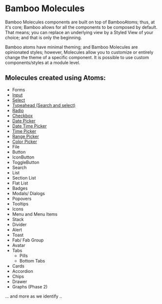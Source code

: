 # Bamboo Molecules

Bamboo Molecules components are built on top of BambooAtoms; thus, at it's core; Bamboo allows for all the components to be composed by default. That means; you can replace an underlying view by a Styled View of your choice; and that is only the beginning.

Bamboo atoms have minimal theming; and Bamboo Molecules are opinionated styles; however, Molecules allow you to customize or entirely change the theme of a specific component. It is possible to use custom components/styles at a module level.


## Molecules created using Atoms:
-   Forms
-   [Input](./components/Input.md)
-   [Select](./components/Select.md)
-   [Typeahead (Search and select)](./components/Typeahead.md)
-   [Radio](./components/Radio.md)
-   [Checkbox](./components/Checkbox.md)
-   [Date Picker](./components/DatePicker.md)
-   [Date Time Picker](./components/DateTimePicker.md)
-   [Time Picker](./components/TimePicker.md)
-   [Range Picker](./components/RangePickers.md)
-   [Color Picker](./components/ColorPicker.md)
-   File
-   Button
-   IconButton
-   ToggleButton
-   Search
-   List
-   Section List
-   Flat List
-   Badges
-   Modals/ Dialogs
-   Popovers
-   Tooltips
-   Icons
-   Menu and Menu Items
-   Stack
-   Divider
-   Alert
-   Toast
-   Fab/ Fab Group
-   Avatar
-   Tabs
    -   Pills
    -   Bottom Tabs
-   Cards
-   Accordion
-   Chips
-   Drawer
-   Graphs (Phase 2)

... and more as we identify ..
